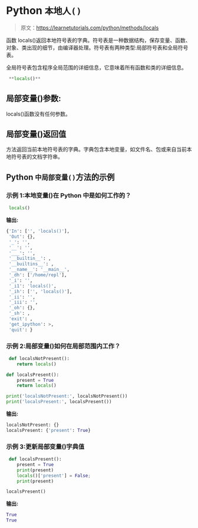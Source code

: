 # Python `本地人()`

> 原文：<https://learnetutorials.com/python/methods/locals>

函数 locals()返回本地符号表的字典。符号表是一种数据结构，保存变量、函数、对象、类出现的细节，由编译器处理。符号表有两种类型:局部符号表和全局符号表。

全局符号表包含程序全局范围的详细信息，它意味着所有函数和类的详细信息。

```py
 **locals()** 

```

## 局部变量()参数:

locals()函数没有任何参数。

## 局部变量()返回值

方法返回当前本地符号表的字典。字典包含本地变量，如文件名、包或来自当前本地符号表的文档字符串。

## Python `中局部变量()`方法的示例

### 示例 1:本地变量()在 Python 中是如何工作的？

```py
 locals() 

```

**输出:**

```py
{'In': ['', 'locals()'],
 'Out': {},
 '_': '',
 '__': '',
 '___': '',
 '__builtin__': ,
 '__builtins__': ,
 '__name__': '__main__',
 '_dh': ['/home/repl'],
 '_i': '',
 '_i1': 'locals()',
 '_ih': ['', 'locals()'],
 '_ii': '',
 '_iii': '',
 '_oh': {},
 '_sh': ,
 'exit': ,
 'get_ipython': >,
 'quit': } 
```

### 示例 2:局部变量()如何在局部范围内工作？

```py
 def localsNotPresent():
    return locals()

def localsPresent():
    present = True
    return locals()

print('localsNotPresent:', localsNotPresent())
print('localsPresent:', localsPresent()) 

```

**输出:**

```py
localsNotPresent: {}
localsPresent: {'present': True} 
```

### 示例 3:更新局部变量()字典值

```py
 def localsPresent():
    present = True
    print(present)
    locals()['present'] = False;
    print(present)

localsPresent() 

```

**输出:**

```py
True
True 
```